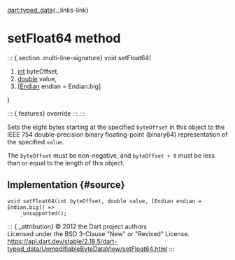 [dart:typed\_data](../../dart-typed_data/dart-typed_data-library){._links-link}

setFloat64 method
=================

::: {.section .multi-line-signature}
void setFloat64(

1.  [int](../../dart-core/int-class) byteOffset,
2.  [double](../../dart-core/double-class) value,
3.  \[[Endian](../endian-class) endian = Endian.big\]

)

::: {.features}
override
:::
:::

Sets the eight bytes starting at the specified `byteOffset` in this
object to the IEEE 754 double-precision binary floating-point (binary64)
representation of the specified `value`.

The `byteOffset` must be non-negative, and `byteOffset + 8` must be less
than or equal to the length of this object.

Implementation {#source}
--------------

``` {.language-dart data-language="dart"}
void setFloat64(int byteOffset, double value, [Endian endian = Endian.big]) =>
    _unsupported();
```

::: {._attribution}
© 2012 the Dart project authors\
Licensed under the BSD 3-Clause \"New\" or \"Revised\" License.\
<https://api.dart.dev/stable/2.18.5/dart-typed_data/UnmodifiableByteDataView/setFloat64.html>
:::
